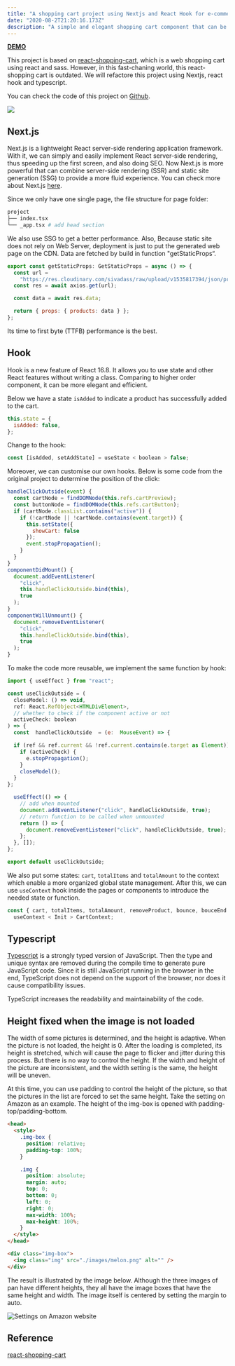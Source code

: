 ```yaml
---
title: "A shopping cart project using Nextjs and React Hook for e-commerce"
date: "2020-08-2T21:20:16.173Z"
description: "A simple and elegant shopping cart component that can be easily integrated in e-commerce project, using Nextjs, Hook and Typescript"
---
```


**[DEMO](https://next-shopping-cart.vercel.app)**

This project is based on [react-shopping-cart](https://github.com/sivadass/react-shopping-cart), which is a web shopping cart using react and sass. However, in this fast-chaning world, this react-shopping cart is outdated. We will refactore this project using Nextjs, react hook and typescript.

You can check the code of this project on [Github](https://github.com/zjusticy/next-shopping-cart).

![](/img/next-react-shopping-cart.gif)

## Next.js

Next.js is a lightweight React server-side rendering application framework. With it, we can simply and easily implement React server-side rendering, thus speeding up the first screen, and also doing SEO. Now Next.js is more powerful that can combine server-side rendering (SSR) and static site generation (SSG) to provide a more fluid experience. You can check more about Next.js [here](https://nextjs.org/docs/getting-started).

Since we only have one single page, the file structure for page folder:

```bash
project
├── index.tsx
└── _app.tsx # add head section
```

We also use SSG to get a better performance. Also, Because static site does not rely on Web Server, deployment is just to put the generated web page on the CDN. Data are fetched by build in function "getStaticProps“.

```js
export const getStaticProps: GetStaticProps = async () => {
  const url =
    "https://res.cloudinary.com/sivadass/raw/upload/v1535817394/json/products.json";
  const res = await axios.get(url);

  const data = await res.data;

  return { props: { products: data } };
};
```

Its time to first byte (TTFB) performance is the best.

## Hook

Hook is a new feature of React 16.8. It allows you to use state and other React features without writing a class. Comparing to higher order component, it can be more elegant and efficient.

Below we have a state `isAdded` to indicate a product has successfully added to the cart.

```js
this.state = {
  isAdded: false,
};
```

Change to the hook:

```js
const [isAdded, setAddState] = useState < boolean > false;
```

Moreover, we can customise our own hooks. Below is some code from the original project to determine the position of the click:

```js
handleClickOutside(event) {
  const cartNode = findDOMNode(this.refs.cartPreview);
  const buttonNode = findDOMNode(this.refs.cartButton);
  if (cartNode.classList.contains("active")) {
    if (!cartNode || !cartNode.contains(event.target)) {
      this.setState({
        showCart: false
      });
      event.stopPropagation();
    }
  }
}
componentDidMount() {
  document.addEventListener(
    "click",
    this.handleClickOutside.bind(this),
    true
  );
}
componentWillUnmount() {
  document.removeEventListener(
    "click",
    this.handleClickOutside.bind(this),
    true
  );
}
```

To make the code more reusable, we implement the same function by hook:

```js
import { useEffect } from "react";

const useClickOutside = (
  closeModel: () => void,
  ref: React.RefObject<HTMLDivElement>,
  // whether to check if the component active or not
  activeCheck: boolean
) => {
  const  handleClickOutside  = (e:  MouseEvent) => {

  if (ref && ref.current && !ref.current.contains(e.target as Element)) {
    if (activeCheck) {
      e.stopPropagation();
    }
    closeModel();
  }
};

  useEffect(() => {
    // add when mounted
    document.addEventListener("click", handleClickOutside, true);
    // return function to be called when unmounted
    return () => {
      document.removeEventListener("click", handleClickOutside, true);
    };
  }, []);
};

export default useClickOutside;
```

We also put some states: `cart`, `totalItems` and `totalAmount` to the context which enable a more organized global state management. After this, we can use `useContext` hook inside the pages or components to introduce the needed state or function.

```js
const { cart, totalItems, totalAmount, removeProduct, bounce, bouceEnd } =
  useContext < Init > CartContext;
```

## Typescript

[Typescript](https://www.typescriptlang.org/docs/handbook/typescript-in-5-minutes.html) is a strongly typed version of JavaScript. Then the type and unique syntax are removed during the compile time to generate pure JavaScript code. Since it is still JavaScript running in the browser in the end, TypeScript does not depend on the support of the browser, nor does it cause compatibility issues.

TypeScript increases the readability and maintainability of the code.

## Height fixed when the image is not loaded

The width of some pictures is determined, and the height is adaptive. When the picture is not loaded, the height is 0. After the loading is completed, its height is stretched, which will cause the page to flicker and jitter during this process. But there is no way to control the height. If the width and height of the picture are inconsistent, and the width setting is the same, the height will be uneven.

At this time, you can use padding to control the height of the picture, so that the pictures in the list are forced to set the same height. Take the setting on Amazon as an example. The height of the img-box is opened with padding-top/padding-bottom.

```html
<head>
  <style>
    .img-box {
      position: relative;
      padding-top: 100%;
    }

    .img {
      position: absolute;
      margin: auto;
      top: 0;
      bottom: 0;
      left: 0;
      right: 0;
      max-width: 100%;
      max-height: 100%;
    }
  </style>
</head>

<div class="img-box">
  <img class="img" src="./images/melon.png" alt="" />
</div>
```

The result is illustrated by the image below. Although the three images of pan have different heights, they all have the image boxes that have the same height and width. The image itself is centered by setting the margin to auto.

![Settings on Amazon website](/img/amazonPic.png)

## Reference

[react-shopping-cart](https://github.com/sivadass/react-shopping-cart)
